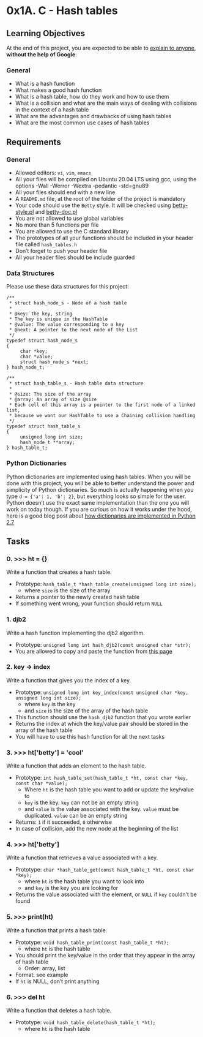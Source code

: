 # 0x1A. C - Hash tables

## Learning Objectives

At the end of this project, you are expected to be able to  [explain to anyone](https://intranet.hbtn.io/rltoken/j0QSf3M2_GU4h9s_LiPgaQ "explain to anyone"),  **without the help of Google**:

### General

-   What is a hash function
-   What makes a good hash function
-   What is a hash table, how do they work and how to use them
-   What is a collision and what are the main ways of dealing with collisions in the context of a hash table
-   What are the advantages and drawbacks of using hash tables
-   What are the most common use cases of hash tables

## Requirements

### General

-   Allowed editors:  `vi`,  `vim`,  `emacs`
-   All your files will be compiled on Ubuntu 20.04 LTS using gcc, using the options -Wall -Werror -Wextra -pedantic -std=gnu89
-   All your files should end with a new line
-   A  `README.md`  file, at the root of the folder of the project is mandatory
-   Your code should use the  `Betty`  style. It will be checked using  [betty-style.pl](https://github.com/holbertonschool/Betty/blob/master/betty-style.pl "betty-style.pl")  and  [betty-doc.pl](https://github.com/holbertonschool/Betty/blob/master/betty-doc.pl "betty-doc.pl")
-   You are not allowed to use global variables
-   No more than 5 functions per file
-   You are allowed to use the C standard library
-   The prototypes of all your functions should be included in your header file called  `hash_tables.h`
-   Don’t forget to push your header file
-   All your header files should be include guarded

### Data Structures

Please use these data structures for this project:

```
/**
 * struct hash_node_s - Node of a hash table
 *
 * @key: The key, string
 * The key is unique in the HashTable
 * @value: The value corresponding to a key
 * @next: A pointer to the next node of the List
 */
typedef struct hash_node_s
{
     char *key;
     char *value;
     struct hash_node_s *next;
} hash_node_t;

/**
 * struct hash_table_s - Hash table data structure
 *
 * @size: The size of the array
 * @array: An array of size @size
 * Each cell of this array is a pointer to the first node of a linked list,
 * because we want our HashTable to use a Chaining collision handling
 */
typedef struct hash_table_s
{
     unsigned long int size;
     hash_node_t **array;
} hash_table_t;

```
### Python Dictionaries

Python dictionaries are implemented using hash tables. When you will be done with this project, you will be able to better understand the power and simplicity of Python dictionaries. So much is actually happening when you type  `d = {'a': 1, 'b': 2}`, but everything looks so simple for the user. Python doesn’t use the exact same implementation than the one you will work on today though. If you are curious on how it works under the hood, here is a good blog post about  [how dictionaries are implemented in Python 2.7](https://intranet.hbtn.io/rltoken/YEEXWxtDQ4Tr_ZNErzv0Eg "how dictionaries are implemented in Python 2.7")
## Tasks

### 0. >>> ht = {}

Write a function that creates a hash table.

-   Prototype:  `hash_table_t *hash_table_create(unsigned long int size);`
    -   where  `size`  is the size of the array
-   Returns a pointer to the newly created hash table
-   If something went wrong, your function should return  `NULL`

### 1. djb2

Write a hash function implementing the djb2 algorithm.

-   Prototype:  `unsigned long int hash_djb2(const unsigned char *str);`
-   You are allowed to copy and paste the function from  [this page](https://intranet.hbtn.io/rltoken/p465sHXKnSavJhEtK0_b4w "this page")
### 2. key -> index

Write a function that gives you the index of a key.

-   Prototype:  `unsigned long int key_index(const unsigned char *key, unsigned long int size);`
    -   where  `key`  is the key
    -   and  `size`  is the size of the array of the hash table
-   This function should use the  `hash_djb2`  function that you wrote earlier
-   Returns the index at which the key/value pair should be stored in the array of the hash table
-   You will have to use this hash function for all the next tasks

### 3. >>> ht['betty'] = 'cool'

Write a function that adds an element to the hash table.

-   Prototype:  `int hash_table_set(hash_table_t *ht, const char *key, const char *value);`
    -   Where  `ht`  is the hash table you want to add or update the key/value to
    -   `key`  is the key.  `key`  can not be an empty string
    -   and  `value`  is the value associated with the key.  `value`  must be duplicated.  `value`  can be an empty string
-   Returns:  `1`  if it succeeded,  `0`  otherwise
-   In case of collision, add the new node at the beginning of the list

### 4. >>> ht['betty']

Write a function that retrieves a value associated with a key.

-   Prototype:  `char *hash_table_get(const hash_table_t *ht, const char *key);`
    -   where  `ht`  is the hash table you want to look into
    -   and  `key`  is the key you are looking for
-   Returns the value associated with the element, or  `NULL`  if  `key`  couldn’t be found

### 5. >>> print(ht)

Write a function that prints a hash table.

-   Prototype:  `void hash_table_print(const hash_table_t *ht);`
    -   where  `ht`  is the hash table
-   You should print the key/value in the order that they appear in the array of hash table
    -   Order: array, list
-   Format: see example
-   If  `ht`  is NULL, don’t print anything

### 6. >>> del ht

Write a function that deletes a hash table.

-   Prototype:  `void hash_table_delete(hash_table_t *ht);`
    -   where  `ht`  is the hash table
